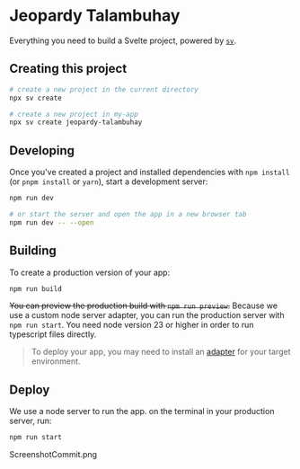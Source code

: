 # Jeopardy Talambuhay

Everything you need to build a Svelte project, powered by [`sv`](https://github.com/sveltejs/cli).

## Creating this project 
```bash
# create a new project in the current directory
npx sv create

# create a new project in my-app
npx sv create jeopardy-talambuhay
```

## Developing

Once you've created a project and installed dependencies with `npm install` (or `pnpm install` or `yarn`), start a development server:

```bash
npm run dev

# or start the server and open the app in a new browser tab
npm run dev -- --open
```

## Building

To create a production version of your app:

```bash
npm run build
```

~~You can preview the production build with `npm run preview`.~~
Because we use a custom node server adapter, you can run the production server with `npm run start`.
You need node version 23 or higher in order to run typescript files directly. 

> To deploy your app, you may need to install an [adapter](https://svelte.dev/docs/kit/adapters) for your target environment.

## Deploy 

We use a node server to run the app. on the terminal in your production server, run:

```bash
npm run start
```


ScreenshotCommit.png
